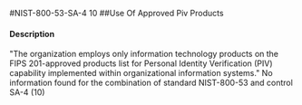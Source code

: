 #NIST-800-53-SA-4 10
##Use Of Approved Piv Products
#### Description
"The organization employs only information technology products on the FIPS 201-approved products list for Personal Identity Verification (PIV) capability implemented within organizational information systems."
No information found for the combination of standard NIST-800-53 and control SA-4 (10)
